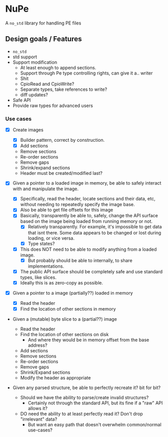 # NuPe

A `no_std` library for handling PE files

## Design goals / Features

- `no_std`
- std support
- Support modification
  - At least enough to append sections.
  - Support through Pe type controlling rights, can give it a.. writer
  - Shit
  - CpioRead and CpioWrite?
  - Separate types, take references to write?
  - diff updates?
- Safe API
- Provide raw types for advanced users

### Use cases

- [x] Create images
  - [x] Builder pattern, correct by construction.
  - [x] Add sections
  - Remove sections
  - Re-order sections
  - Remove gaps
  - Shrink/expand sections
  - Header must be created/modified last?

- [x] Given a pointer to a loaded image in memory, be able to safely interact with and manipulate the image.
  - [x] Specifically, read the header, locate sections and their data, etc,
    without needing to repeatedly specify the image base.
  - [x] Also be able to get file offsets for this image
  - [x] Basically, transparently be able to, safely, change the API surface
    based on the image being loaded from running memory or not.
    - [x] Relatively transparently. For example, it's impossible to get data that isnt there.
      Some data appears to be changed or lost during loading, or vice versa.
    - [x] Type states?
  - [x] This does NOT need to be able to modify anything from a loaded image.
    - [x] But probably should be able to internally, to share implementations.
  - [x] The public API surface should be completely safe and use standard types, like slices.
  - [x] Ideally this is as zero-copy as possible.

- [x] Given a pointer to a image (partially??) loaded in memory
  - [x] Read the header
  - [x] Find the location of other sections in memory

- Given a (mutable) byte slice to a (partial??) image
  - Read the header
  - Find the location of other sections on disk
    - And where they would be in memory offset from the base address?
  - Add sections
  - Remove sections
  - Re-order sections
  - Remove gaps
  - Shrink/Expand sections
  - Modify the header as appropriate

- Given any parsed structure, be able to perfectly recreate it? bit for bit?
  - Should we have the ability to parse/create invalid structures?
    - Certainly not through the standard API, but its fine if a "raw" API allows it?
  - DO need the ability to at least perfectly read it? Don't drop "irrelevant" data?
    - But want an easy path that doesn't overwhelm common/normal use-cases?
